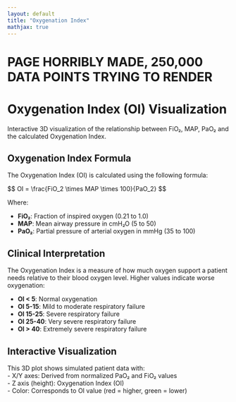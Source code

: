 ```yaml
---
layout: default
title: "Oxygenation Index"
mathjax: true
---
```

<script src="https://cdn.plot.ly/plotly-2.24.1.min.js"></script>
<script src="https://cdnjs.cloudflare.com/ajax/libs/PapaParse/5.3.0/papaparse.min.js"></script>
<script src="/info/js/OIInteractive.js"></script>

<div class="container">
  <div class="intro">
    <h1>PAGE HORRIBLY MADE, 250,000 DATA POINTS TRYING TO RENDER</h1>
    <h1>Oxygenation Index (OI) Visualization</h1>
    <p>Interactive 3D visualization of the relationship between FiO₂, MAP, PaO₂ and the calculated Oxygenation Index.</p>
  </div>

  <div class="section equation-section">
    <h2>Oxygenation Index Formula</h2>
    <div class="equation-container">
      <p>The Oxygenation Index (OI) is calculated using the following formula:</p>
      <div class="math-display">
        $$ OI = \frac{FiO_2 \times MAP \times 100}{PaO_2} $$
      </div>
      <p>Where:</p>
      <ul>
        <li><strong>FiO₂</strong>: Fraction of inspired oxygen (0.21 to 1.0)</li>
        <li><strong>MAP</strong>: Mean airway pressure in cmH₂O (5 to 50)</li>
        <li><strong>PaO₂</strong>: Partial pressure of arterial oxygen in mmHg (35 to 100)</li>
      </ul>
    </div>
  </div>

  <div class="section interpretation-section">
    <h2>Clinical Interpretation</h2>
    <div class="card">
      <p>The Oxygenation Index is a measure of how much oxygen support a patient needs relative to their blood oxygen level. Higher values indicate worse oxygenation:</p>
      <ul>
        <li><strong>OI &lt; 5</strong>: Normal oxygenation</li>
        <li><strong>OI 5-15</strong>: Mild to moderate respiratory failure</li>
        <li><strong>OI 15-25</strong>: Severe respiratory failure</li>
        <li><strong>OI 25-40</strong>: Very severe respiratory failure</li>
        <li><strong>OI &gt; 40</strong>: Extremely severe respiratory failure</li>
      </ul>
    </div>
  </div>

  <div class="section visualization-section">
    <h2>Interactive Visualization</h2>
    <div class="card">
      <div id="plot"></div>
      <p class="visualization-note">This 3D plot shows simulated patient data with:
        <br>- X/Y axes: Derived from normalized PaO₂ and FiO₂ values
        <br>- Z axis (height): Oxygenation Index (OI)
        <br>- Color: Corresponds to OI value (red = higher, green = lower)
      </p>
    </div>
  </div>
</div>
